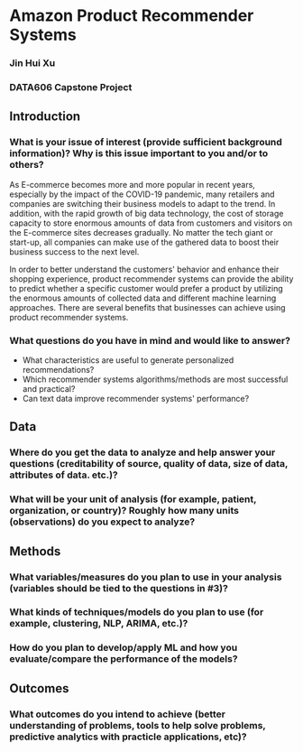 # Amazon Product Recommender Systems
### Jin Hui Xu
### DATA606 Capstone Project

## Introduction
### What is your issue of interest (provide sufficient background information)?  Why is this issue important to you and/or to others?

As E-commerce becomes more and more popular in recent years, especially by the impact of the COVID-19 pandemic, many retailers and companies are switching their business models to adapt to the trend. In addition, with the rapid growth of big data technology, the cost of storage capacity to store enormous amounts of data from customers and visitors on the E-commerce sites decreases gradually. No matter the tech giant or start-up, all companies can make use of the gathered data to boost their business success to the next level.

In order to better understand the customers' behavior and enhance their shopping experience, product recommender systems can provide the ability to predict whether a specific customer would prefer a product by utilizing the enormous amounts of collected data and different machine learning approaches. There are several benefits that businesses can achieve using product recommender systems. 

### What questions do you have in mind and would like to answer?
* What characteristics are useful to generate personalized recommendations? 
* Which recommender systems algorithms/methods are most successful and practical?
* Can text data improve recommender systems' performance? 

## Data
### Where do you get the data to analyze and help answer your questions (creditability of source, quality of data, size of data, attributes of data. etc.)?
### What will be your unit of analysis (for example, patient, organization, or country)? Roughly how many units (observations) do you expect to analyze?

## Methods
### What variables/measures do you plan to use in your analysis (variables should be tied to the questions in #3)?
### What kinds of techniques/models do you plan to use (for example, clustering, NLP, ARIMA, etc.)?
### How do you plan to develop/apply ML and how you evaluate/compare the performance of the models?

## Outcomes
### What outcomes do you intend to achieve (better understanding of problems, tools to help solve problems, predictive analytics with practicle applications, etc)?
